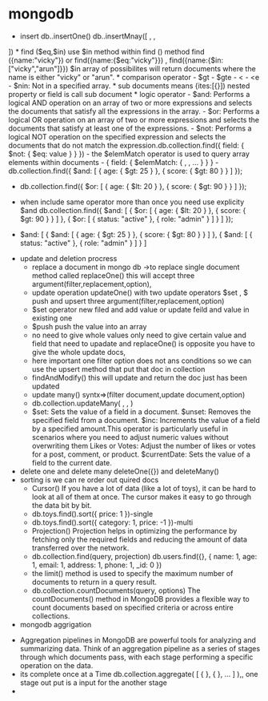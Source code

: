 # mongodb
* insert
db.<collectionName>.insertOne()
db.<collectionName>.insertMnay([
<document1>,
<document2>,
<document3>
])
* find ($eq,$in)
use $in method  within find () method find ({name:"vicky"}) or find({name:{$eq:"vicky"}}) , find({name:{$in:["vicky","arun"]}}) $in array of possibilites will return documents where the name is either "vicky" or "arun".
* comparison operator
  - $gt
  - $gte
  - &lt
  - &lte
  - $nin: Not in a specified array.
* sub documents means {ites:[{}]) nested property or field is call sub document
* logic operator
  - $and: Performs a logical AND operation on an array of two or more expressions and selects the documents that satisfy all the expressions in the array.
  - $or: Performs a logical OR operation on an array of two or more expressions and selects the documents that satisfy at least one of the expressions.
  - $not: Performs a logical NOT operation on the specified expression and selects the documents that do not match the expression.db.collection.find({
  field: { $not: { $eq: value } }
})
- the $elemMatch operator is used to query array elements within documents
- { field: { $elemMatch: { <query1>, <query2>, ... } } }
- db.collection.find({
    $and: [
        { age: { $gt: 25 } },
        { score: { $gt: 80 } }
    ]
});

- db.collection.find({
    $or: [
        { age: { $lt: 20 } },
        { score: { $gt: 90 } }
    ]
});
  
- when include same operator more than once you need use explicity $and db.collection.find({
    $and: [
        {
            $or: [
                { age: { $lt: 20 } },
                { score: { $gt: 90 } }
            ]
        },
        {
            $or: [
                { status: "active" },
                { role: "admin" }
            ]
        }
    ]
});
-   $and: [
        {
            $and: [
                { age: { $gt: 25 } },
                { score: { $gt: 80 } }
            ]
        },
        {
            $and: [
                { status: "active" },
                { role: "admin" }
            ]
        }
    ]
* update and deletion procress
  - replace a document in mongo db ->to replace single document method called replaceOne() this will accept three argument(filter,replacement,option),
  - update operation  updateOne() with two update operators $set , $ push and upsert three argument(filter,replacement,option)
  - $set operator  new filed and add value or update feild and value in existing one
  - $push push the value into an array
  - no need to give whole values only need to give certain value and field that need to upadate and replaceOne() is opposite you have to give the whole update docs,
  - here important one filter option does not ans conditions so we can use the upsert method that put that doc in collection
  - findAndModify() this will update and return the doc just has been updated
  - update many() syntx=>(filter document,update document,option)
  - db.collection.updateMany(
  <filter>,
  <update>,
  <options>)
  - $set: Sets the value of a field in a document.
    $unset: Removes the specified field from a document.
    $inc: Increments the value of a field by a specified amount.This operator is particularly useful in scenarios where you need to adjust numeric values without overwriting them
    Likes or Votes: Adjust the number of likes or votes for a post, comment, or product.
    $currentDate: Sets the value of a field to the current date.
* delete one and delete many  deleteOne({}) and deleteMany()
* sorting is  we can re order out quired docs 
  - Cursor() If you have a lot of data (like a lot of toys), it can be hard to look at all of them at once. The cursor makes it easy to go through the data bit by bit.
  - db.toys.find().sort({ price: 1 })-single
  - db.toys.find().sort({ category: 1, price: -1 })-multi
  - Projection() Projection helps in optimizing the performance by fetching only the required fields and reducing the amount of data transferred over the network.
  - db.collection.find(query, projection) db.users.find({}, { name: 1, age: 1, email: 1, address: 1, phone: 1, _id: 0 })
  - the limit() method is used to specify the maximum number of documents to return in a query result.
  - db.collection.countDocuments(query, options) The countDocuments() method in MongoDB provides a flexible way to count documents based on specified criteria or across entire collections.
 * mongodb aggrigation
  - Aggregation pipelines in MongoDB are powerful tools for analyzing and summarizing data. Think of an aggregation pipeline as a series of stages through which documents pass, with each stage performing a specific operation on the data.
  - its complete once at a Time db.collection.aggregate( [ { <stage1> }, { <stage2> }, ... ] ),, one stage out put is a input for the another stage
  - 

